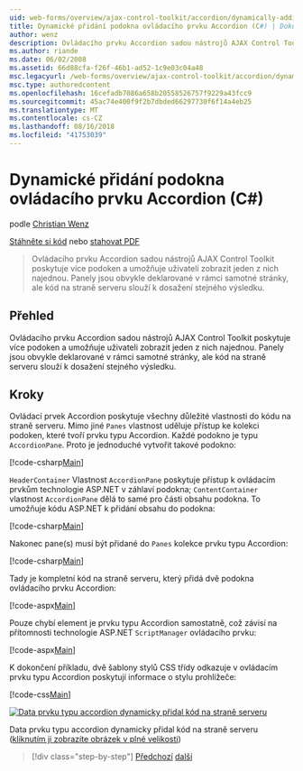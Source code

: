 ```yaml
---
uid: web-forms/overview/ajax-control-toolkit/accordion/dynamically-adding-an-accordion-pane-cs
title: Dynamické přidání podokna ovládacího prvku Accordion (C#) | Dokumentace Microsoftu
author: wenz
description: Ovládacího prvku Accordion sadou nástrojů AJAX Control Toolkit poskytuje více podoken a umožňuje uživateli zobrazit jeden z nich najednou. Panely jsou obvykle deklarované w...
ms.author: riande
ms.date: 06/02/2008
ms.assetid: 66d88cfa-f26f-46b1-ad52-1c9e03c04a48
msc.legacyurl: /web-forms/overview/ajax-control-toolkit/accordion/dynamically-adding-an-accordion-pane-cs
msc.type: authoredcontent
ms.openlocfilehash: 16cefadb7086a658b20558526757f9229a43fcc9
ms.sourcegitcommit: 45ac74e400f9f2b7dbded66297730f6f14a4eb25
ms.translationtype: MT
ms.contentlocale: cs-CZ
ms.lasthandoff: 08/16/2018
ms.locfileid: "41753039"
---
```

<a name="dynamically-adding-an-accordion-pane-c"></a>Dynamické přidání podokna ovládacího prvku Accordion (C#)
====================
podle [Christian Wenz](https://github.com/wenz)

[Stáhněte si kód](http://download.microsoft.com/download/5/6/d/56d50cef-2011-4c8f-9891-7edc6dc57df9/Accordion2.cs.zip) nebo [stahovat PDF](http://download.microsoft.com/download/6/7/1/6718d452-ff89-4d3f-a90e-c74ec2d636a3/accordion2CS.pdf)

> Ovládacího prvku Accordion sadou nástrojů AJAX Control Toolkit poskytuje více podoken a umožňuje uživateli zobrazit jeden z nich najednou. Panely jsou obvykle deklarované v rámci samotné stránky, ale kód na straně serveru slouží k dosažení stejného výsledku.


## <a name="overview"></a>Přehled

Ovládacího prvku Accordion sadou nástrojů AJAX Control Toolkit poskytuje více podoken a umožňuje uživateli zobrazit jeden z nich najednou. Panely jsou obvykle deklarované v rámci samotné stránky, ale kód na straně serveru slouží k dosažení stejného výsledku.

## <a name="steps"></a>Kroky

Ovládací prvek Accordion poskytuje všechny důležité vlastnosti do kódu na straně serveru. Mimo jiné `Panes` vlastnost uděluje přístup ke kolekci podoken, které tvoří prvku typu Accordion. Každé podokno je typu `AccordionPane`. Proto je jednoduché vytvořit takové podokno:

[!code-csharp[Main](dynamically-adding-an-accordion-pane-cs/samples/sample1.cs)]

`HeaderContainer` Vlastnost `AccordionPane` poskytuje přístup k ovládacím prvkům technologie ASP.NET v záhlaví podokna; `ContentContainer` vlastnost `AccordionPane` dělá to samé pro části obsahu podokna. To umožňuje kódu ASP.NET k přidání obsahu do podokna:

[!code-csharp[Main](dynamically-adding-an-accordion-pane-cs/samples/sample2.cs)]

Nakonec pane(s) musí být přidané do `Panes` kolekce prvku typu Accordion:

[!code-csharp[Main](dynamically-adding-an-accordion-pane-cs/samples/sample3.cs)]

Tady je kompletní kód na straně serveru, který přidá dvě podokna ovládacího prvku Accordion:

[!code-aspx[Main](dynamically-adding-an-accordion-pane-cs/samples/sample4.aspx)]

Pouze chybí element je prvku typu Accordion samostatně, což závisí na přítomnosti technologie ASP.NET `ScriptManager` ovládacího prvku:

[!code-aspx[Main](dynamically-adding-an-accordion-pane-cs/samples/sample5.aspx)]

K dokončení příkladu, dvě šablony stylů CSS třídy odkazuje v ovládacím prvku typu Accordion poskytují informace o stylu prohlížeče:

[!code-css[Main](dynamically-adding-an-accordion-pane-cs/samples/sample6.css)]


[![Data prvku typu accordion dynamicky přidal kód na straně serveru](dynamically-adding-an-accordion-pane-cs/_static/image2.png)](dynamically-adding-an-accordion-pane-cs/_static/image1.png)

Data prvku typu accordion dynamicky přidal kód na straně serveru ([kliknutím ji zobrazíte obrázek v plné velikosti](dynamically-adding-an-accordion-pane-cs/_static/image3.png))

> [!div class="step-by-step"]
> [Předchozí](databinding-to-an-accordion-cs.md)
> [další](databinding-to-an-accordion-vb.md)

